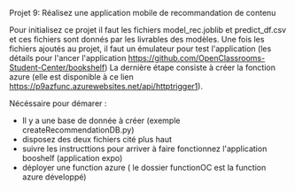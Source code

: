 Projet 9: Réalisez une application mobile de recommandation de contenu

Pour initialisez ce projet il faut les fichiers model_rec.joblib et predict_df.csv et ces fichiers sont donnés par les livrables des modèles.
Une fois les fichiers ajoutés au projet, il faut un émulateur pour test l'application (les détails pour l'ancer l'application https://github.com/OpenClassrooms-Student-Center/bookshelf)
La dernière étape consiste à créer la fonction azure (elle est disponible à ce lien https://p9azfunc.azurewebsites.net/api/httptrigger1).

Nécéssaire pour démarer :
- Il y a une base de donnée à créer (exemple createRecommendationDB.py)
- disposez des deux fichiers cité plus haut 
- suivre les instructtions pour arriver à faire fonctionnez l'application booshelf (application expo)
- déployer une function azure ( le dossier functionOC est la function azure développé)
